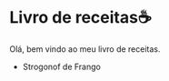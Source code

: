 # Livro de receitas:coffee:

Olá, bem vindo ao meu livro de receitas.

- Strogonof de Frango







